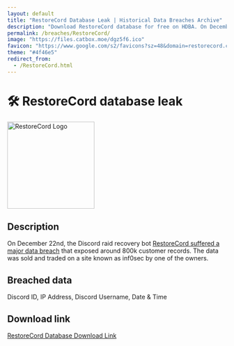 ```yaml
---
layout: default
title: "RestoreCord Database Leak | Historical Data Breaches Archive"
description: "Download RestoreCord database for free on HDBA. On December 22nd, the Discord raid recovery bot RestoreCord suffered a major data breach that exposed around 800k customer records. The data was sold and traded on a site known as inf0sec by one of the owners."
permalink: /breaches/RestoreCord/
image: "https://files.catbox.moe/dgz5f6.ico"
favicon: "https://www.google.com/s2/favicons?sz=48&domain=restorecord.com"
theme: "#4f46e5"
redirect_from:
  - /RestoreCord.html
---
```


# 🛠️ RestoreCord database leak

<img src="https://files.catbox.moe/dgz5f6.ico" alt="RestoreCord Logo" width="200" height="200">

## Description

On December 22nd, the Discord raid recovery bot <a href="https://redirect.trace.rip/?url=https://archive.is/DhUUT" target="_blank" rel="noopener">RestoreCord suffered a major data breach</a> that exposed around 800k customer records. The data was sold and traded on a site known as inf0sec by one of the owners.

## Breached data

Discord ID, IP Address, Discord Username, Date & Time

## Download link

[RestoreCord Database Download Link](https://redirect.trace.rip/?url=https://buzzheavier.com/ykcn2t6uniyw)
